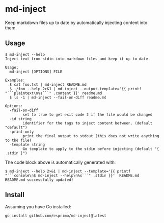 # md-inject

Keep markdown files up to date by automatically injecting content into them.

## Usage

<!-- START md-inject:default -->
```console
$ md-inject --help
Inject text from stdin into markdown files and keep it up to date.

Usage:
  md-inject [OPTIONS] FILE

Examples:
  $ cat foo.txt | md-inject README.md
  $ ./foo --help 2>&1 | md-inject --output-template='{{ printf "```plaintext\n%s```" .content }}' readme.md
  $ ls -1 | md-inject --fail-on-diff readme.md

Options:
  -fail-on-diff
    	set to true to get exit code 2 if the file would be changed
  -id string
    	identifier for the tags to inject content between. (default "default")
  -print-only
    	print the final output to stdout (this does not write anything to the file)
  -template string
    	Go template to apply to the stdin before injecting (default "{ .stdin }")
```
<!-- END md-inject:default -->

The code block above is automatically generated with:

```console
$ md-inject --help 2>&1 | md-inject --template='{{ printf "```console\n$ md-inject --help\n%s```" .stdin }}'  README.md
README.md successfully updated!
```

## Install

Assuming you have Go installed:

```text
go install github.com/esprimo/md-inject@latest
```